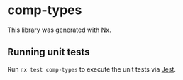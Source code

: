 # comp-types

This library was generated with [Nx](https://nx.dev).

## Running unit tests

Run `nx test comp-types` to execute the unit tests via [Jest](https://jestjs.io).
